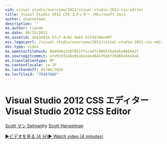 ```yaml
---
uid: visual-studio/overview/2012/visual-studio-2012-css-editor
title: Visual Studio 2012 CSS エディター |Microsoft Docs
author: shanselman
description: ''
ms.author: riande
ms.date: 08/15/2012
ms.assetid: aba1e91b-57cf-4c02-9ab1-5374310be497
msc.legacyurl: /visual-studio/overview/2012/visual-studio-2012-css-editor
msc.type: video
ms.openlocfilehash: 8b0998a328f851ffccad7c4065f6a5eba9660427
ms.sourcegitcommit: e7e91932a6e91a63e2e46417626f39d6b244a3ab
ms.translationtype: MT
ms.contentlocale: ja-JP
ms.lasthandoff: 03/06/2020
ms.locfileid: "78467086"
---
```

# <a name="visual-studio-2012-css-editor"></a><span data-ttu-id="05f67-102">Visual Studio 2012 CSS エディター</span><span class="sxs-lookup"><span data-stu-id="05f67-102">Visual Studio 2012 CSS Editor</span></span>

<span data-ttu-id="05f67-103">[Scott マン Selman](https://github.com/shanselman)</span><span class="sxs-lookup"><span data-stu-id="05f67-103">by [Scott Hanselman](https://github.com/shanselman)</span></span>

[<span data-ttu-id="05f67-104">&#9654;ビデオを見る (4 分)</span><span class="sxs-lookup"><span data-stu-id="05f67-104">&#9654; Watch video (4 minutes)</span></span>](https://channel9.msdn.com/Blogs/ASP-NET-Site-Videos/visual-studio-2012-css-editor)
